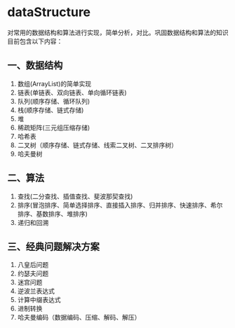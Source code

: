 # dataStructure
对常用的数据结构和算法进行实现，简单分析，对比。巩固数据结构和算法的知识
目前包含以下内容：

## 一、数据结构
1. 数组(ArrayList)的简单实现
2. 链表(单链表、双向链表、单向循环链表)
3. 队列(顺序存储、循环队列)
4. 栈(顺序存储、链式存储)
5. 堆
6. 稀疏矩阵(三元组压缩存储)
7. 哈希表
8. 二叉树（顺序存储、链式存储、线索二叉树、二叉排序树）
9. 哈夫曼树

## 二、算法
1. 查找(二分查找、插值查找、斐波那契查找)
2. 排序(冒泡排序、简单选择排序、直接插入排序、归并排序、快速排序、希尔排序、基数排序、堆排序)
3. 递归和回溯

## 三、经典问题解决方案
1. 八皇后问题
2. 约瑟夫问题
3. 迷宫问题
4. 逆波兰表达式
5. 计算中缀表达式
6. 进制转换
7. 哈夫曼编码（数据编码、压缩、解码、解压）



